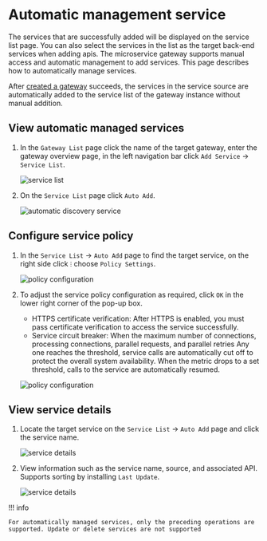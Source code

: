 # Automatic management service

The services that are successfully added will be displayed on the service list page. You can also select the services in the list as the target back-end services when adding apis. The microservice gateway supports manual access and automatic management to add services. This page describes how to automatically manage services.

After [created a gateway](../index.md) succeeds, the services in the service source are automatically added to the service list of the gateway instance without manual addition.

## View automatic managed services

1. In the `Gateway List` page click the name of the target gateway, enter the gateway overview page, in the left navigation bar click `Add Service` -> `Service List`.

    ![service list](https://docs.daocloud.io/daocloud-docs-images/docs/en/docs/skoala/gateway/service/images/service-list.png)

2. On the `Service List` page click `Auto Add`.

    ![automatic discovery service](https://docs.daocloud.io/daocloud-docs-images/docs/en/docs/skoala/gateway/service/images/auto.png)

## Configure service policy

1. In the `Service List` -> `Auto Add` page to find the target service, on the right side click  `ⵗ`  choose `Policy Settings`.

    ![policy configuration](https://docs.daocloud.io/daocloud-docs-images/docs/en/docs/skoala/gateway/service/images/policy1.png)

2. To adjust the service policy configuration as required, click `OK` in the lower right corner of the pop-up box.

    - HTTPS certificate verification: After HTTPS is enabled, you must pass certificate verification to access the service successfully.
    - Service circuit breaker: When the maximum number of connections, processing connections, parallel requests, and parallel retries  Any one  reaches the threshold, service calls are automatically cut off to protect the overall system availability. When the metric drops to a set threshold, calls to the service are automatically resumed.

    ![policy configuration](https://docs.daocloud.io/daocloud-docs-images/docs/en/docs/skoala/gateway/service/images/policy2.png)

## View service details

1. Locate the target service on the `Service List` -> `Auto Add` page and click the service name.

    ![service details](https://docs.daocloud.io/daocloud-docs-images/docs/en/docs/skoala/gateway/service/images//service-details.png)

2. View information such as the service name, source, and associated API. Supports sorting by installing `Last Update`.

    ![service details](https://docs.daocloud.io/daocloud-docs-images/docs/en/docs/skoala/gateway/service/images/service-details1.png)

!!! info
    
    For automatically managed services, only the preceding operations are supported. Update or delete services are not supported
